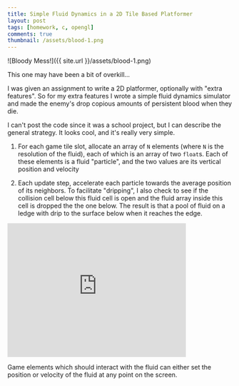 ```yaml
---
title: Simple Fluid Dynamics in a 2D Tile Based Platformer
layout: post
tags: [homework, c, opengl]
comments: true
thumbnail: /assets/blood-1.png
---
```


![Bloody Mess!]({{ site.url }}/assets/blood-1.png)


This one may have been a bit of overkill...

I was given an assignment to write a 2D platformer, optionally with "extra features". So for my extra features I wrote a simple fluid dynamics simulator and made the enemy's drop copious amounts of persistent blood when they die.

I can't post the code since it was a school project, but I can describe the general strategy. It looks cool, and it's really very simple.

1) For each game tile slot, allocate an array of `N` elements (where `N` is the resolution of the fluid), each of which is an array of two `float`s. Each of these elements is a fluid "particle", and the two values are its vertical position and velocity

2) Each update step, accelerate each particle towards the average position of its neighbors. To facilitate "dripping", I also check to see if the collision cell below this fluid cell is open and the fluid array inside this cell is dropped the the one below. The result is that a pool of fluid on a ledge with drip to the surface below when it reaches the edge.

<iframe width="400" height="300" src="https://www.youtube.com/embed/t6q1M1-wfIU" frameborder="0" allowfullscreen></iframe>

Game elements which should interact with the fluid can either set the position or velocity of the fluid at any point on the screen. 
